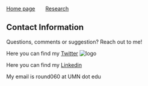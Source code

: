[Home page](./index.md) &nbsp; &nbsp; &nbsp; [Research](./Research.md) 

## Contact Information
Questions, comments or suggestion? Reach out to me!

Here you can find my [Twitter](https://twitter.com/CR46_) 
![logo](https://github.com/round060/rounds.github.io/tree/gh-pages/photos/twitter.png "Chris' twitter page")

Here you can find my [Linkedin](https://www.linkedin.com/in/christopher-rounds-6a9b19189)

My email is round060 at UMN dot edu
